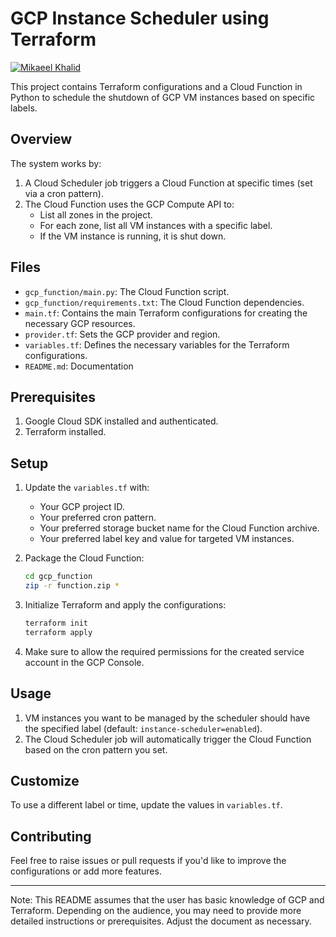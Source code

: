 # GCP Instance Scheduler using Terraform

[![Mikaeel Khalid](https://badgen.now.sh/badge/by/mikaeelkhalid/purple)](https://github.com/mikaeelkhalid)

This project contains Terraform configurations and a Cloud Function in Python to schedule the shutdown of GCP VM instances based on specific labels.

## Overview

The system works by:

1. A Cloud Scheduler job triggers a Cloud Function at specific times (set via a cron pattern).
2. The Cloud Function uses the GCP Compute API to:
   - List all zones in the project.
   - For each zone, list all VM instances with a specific label.
   - If the VM instance is running, it is shut down.

## Files

- `gcp_function/main.py`: The Cloud Function script.
- `gcp_function/requirements.txt`: The Cloud Function dependencies.
- `main.tf`: Contains the main Terraform configurations for creating the necessary GCP resources.
- `provider.tf`: Sets the GCP provider and region.
- `variables.tf`: Defines the necessary variables for the Terraform configurations.
- `README.md`: Documentation

## Prerequisites

1. Google Cloud SDK installed and authenticated.
2. Terraform installed.

## Setup

1. Update the `variables.tf` with:

   - Your GCP project ID.
   - Your preferred cron pattern.
   - Your preferred storage bucket name for the Cloud Function archive.
   - Your preferred label key and value for targeted VM instances.

2. Package the Cloud Function:

   ```bash
   cd gcp_function
   zip -r function.zip *
   ```

3. Initialize Terraform and apply the configurations:

   ```bash
   terraform init
   terraform apply
   ```

4. Make sure to allow the required permissions for the created service account in the GCP Console.

## Usage

1. VM instances you want to be managed by the scheduler should have the specified label (default: `instance-scheduler=enabled`).
2. The Cloud Scheduler job will automatically trigger the Cloud Function based on the cron pattern you set.

## Customize

To use a different label or time, update the values in `variables.tf`.

## Contributing

Feel free to raise issues or pull requests if you'd like to improve the configurations or add more features.

---

Note: This README assumes that the user has basic knowledge of GCP and Terraform. Depending on the audience, you may need to provide more detailed instructions or prerequisites. Adjust the document as necessary.

